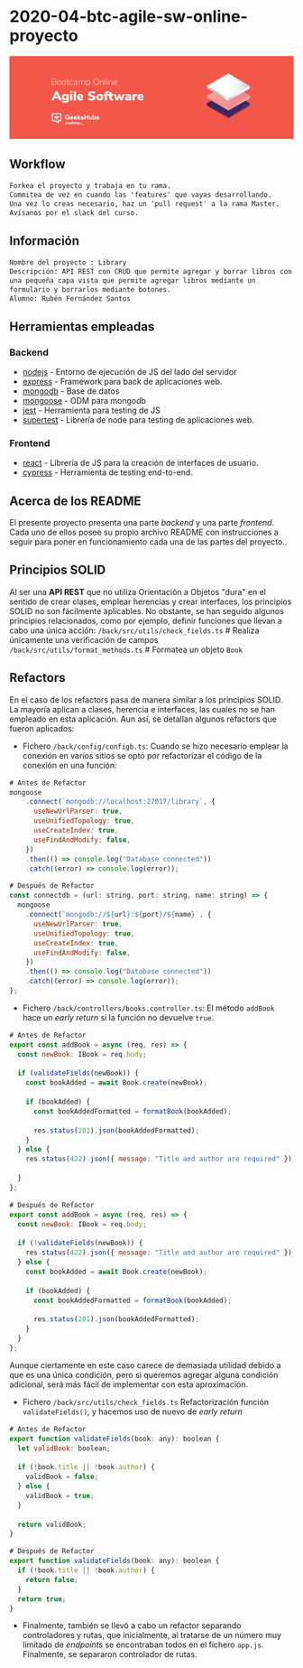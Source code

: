 # 2020-04-btc-agile-sw-online-proyecto

<p align="center">
    <img src="https://github.com/GeeksHubsAcademy/2020-geekshubs-media/blob/master/image/githubagilesoftware.jpg" >	
</p>

## Workflow

```
Forkea el proyecto y trabaja en tu rama.
Commitea de vez en cuando las 'features' que vayas desarrollando.
Una vez lo creas necesario, haz un 'pull request' a la rama Master.
Avísanos por el slack del curso.
```

## Información

```
Nombre del proyecto : Library
Descripción: API REST con CRUD que permite agregar y borrar libros con una pequeña capa vista que permite agregar libros mediante un formulario y borrarlos mediante botones.
Alumno: Rubén Fernández Santos
```

## Herramientas empleadas

### Backend

- [nodejs](https://nodejs.org/en/) - Entorno de ejecución de JS del lado del servidor
- [express](http://expressjs.com/) - Framework para back de aplicaciones web.
- [mongodb](https://www.mongodb.com/) - Base de datos
- [mongoose](https://mongoosejs.com/) - ODM para mongodb
- [jest](https://jestjs.io/es-ES/) - Herramienta para testing de JS
- [supertest](https://www.npmjs.com/package/supertest) - Librería de node para testing de aplicaciones web.

### Frontend

- [react](https://es.reactjs.org/) - Librería de JS para la creación de interfaces de usuario.
- [cypress](https://www.cypress.io/) - Herramienta de testing end-to-end.

## Acerca de los README

El presente proyecto presenta una parte _backend_ y una parte _frontend_. Cada uno de ellos posee su propio archivo README con instrucciones a seguir para poner en funcionamiento cada una de las partes del proyecto..

## Principios SOLID

Al ser una **API REST** que no utiliza Orientación a Objetos "dura" en el sentido de crear clases, emplear herencias y crear interfaces, los principios SOLID no son fácilmente aplicables. No obstante, se han seguido algunos principios relacionados, como por ejemplo, definir funciones que llevan a cabo una única acción:
`/back/src/utils/check_fields.ts` # Realiza únicamente una verificación de campos
`/back/src/utils/format_methods.ts` # Formatea un objeto `Book`

## Refactors

En el caso de los refactors pasa de manera similar a los principios SOLID. La mayoría aplican a clases, herencia e interfaces, las cuales no se han empleado en esta aplicación. Aun así, se detallan algunos refactors que fueron aplicados:

- Fichero `/back/config/configb.ts`: Cuando se hizo necesario emplear la conexión en varios sitios se optó por refactorizar el código de la conexión en una función:

```javascript
# Antes de Refactor
mongoose
    .connect(`mongodb://localhost:27017/library`, {
      useNewUrlParser: true,
      useUnifiedTopology: true,
      useCreateIndex: true,
      useFindAndModify: false,
    })
    .then(() => console.log("Database connected"))
    .catch((error) => console.log(error));
```

```javascript
# Después de Refactor
const connectdb = (url: string, port: string, name: string) => {
  mongoose
    .connect(`mongodb://${url}:${port}/${name}`, {
      useNewUrlParser: true,
      useUnifiedTopology: true,
      useCreateIndex: true,
      useFindAndModify: false,
    })
    .then(() => console.log("Database connected"))
    .catch((error) => console.log(error));
};
```

- Fichero `/back/controllers/books.controller.ts`: El método `addBook` hace un _early return_ si la función no devuelve `true`.

```javascript
# Antes de Refactor
export const addBook = async (req, res) => {
  const newBook: IBook = req.body;

  if (validateFields(newBook)) {
    const bookAdded = await Book.create(newBook);

    if (bookAdded) {
      const bookAddedFormatted = formatBook(bookAdded);

      res.status(201).json(bookAddedFormatted);
    }
  } else {
    res.status(422).json({ message: "Title and author are required" });

  }
};
```

```javascript
# Después de Refactor
export const addBook = async (req, res) => {
  const newBook: IBook = req.body;

  if (!validateFields(newBook)) {
    res.status(422).json({ message: "Title and author are required" });
  } else {
    const bookAdded = await Book.create(newBook);

    if (bookAdded) {
      const bookAddedFormatted = formatBook(bookAdded);

      res.status(201).json(bookAddedFormatted);
    }
  }
};
```

Aunque ciertamente en este caso carece de demasiada utilidad debido a que es una única condición, pero si queremos agregar alguna condición adicional, será más fácil de implementar con esta aproximación.

- Fichero `/back/src/utils/check_fields.ts`
  Refactorización función `validateFields()`, y hacemos uso de nuevo de _early return_

```javascript
# Antes de Refactor
export function validateFields(book: any): boolean {
  let validBook: boolean;

  if (!book.title || !book.author) {
    validBook = false;
  } else {
    validBook = true;
  }

  return validBook;
}
```

```javascript
# Después de Refactor
export function validateFields(book: any): boolean {
  if (!book.title || !book.author) {
    return false;
  }
  return true;
}
```

- Finalmente, también se llevó a cabo un refactor separando controladores y rutas, que inicialmente, al tratarse de un número muy limitado de _endpoints_ se encontraban todos en el fichero `app.js`. Finalmente, se separaron controlador de rutas.
